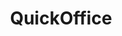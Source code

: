 ---
ee_id: '4281'
site: '1'
type: '2'
url: 2015-068-quickoffice
title: QuickOffice
year: '2015'
display_year: '2015'
medium: 'Samsung Galaxy Tab 3 (SM-T310), three BLU Advance 4.0 3G (A260a) cell phones,
  Newisland N9000 Quad Core H20 cell phone, cell phone display security devices, table,
  cable ties, Super Mario Clouds (2002-) & F1 Racer (2004) aka Super Landscape #1
  (2005) Nintendo Entertainment System .nes Roms, Android OS Nintendo Entertainment
  System emulators'
dims:
pitch: 'Re-staging of my old(ish) NES works on emulators running on cell phones. Actually,...
  re-staging of Super Landscape #1 which is Super Mario Clouds and F1 Racer smashed
  together into a nu work. On and on,... '
ps:
live_url:
related: |-
  [185] [2005-021-super-landscape-1] 2005-021 Super Landscape #1
  [4173] [2014-121-room-for-squares] 2014-121 Room for Squares
  [4228] [2013-196-quickoffice] 2013-196 QuickOffice
youtube:
related_code:
imgs: quickoffice-2015-068-install-database-CK.jpg,quickoffice-2015-068-install-detail-database-2-CK.jpg
subheading:
download:
add_credit:
add_credits:
commission:
layout: things-i-made
---